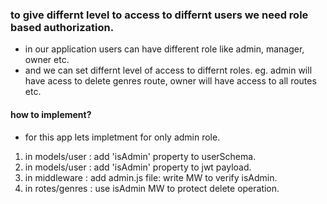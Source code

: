 ### to give differnt level to access to differnt users we need role based authorization.

- in our application users can have different role like admin, manager, owner etc.
- and we can set differnt level of access to differnt roles. eg. admin will have acess to delete genres route, owner will have access to all routes etc.

#### how to implement?

- for this app lets impletment for only admin role.

1. in models/user : add 'isAdmin' property to userSchema.
2. in models/user : add 'isAdmin' property to jwt payload.
3. in middleware : add admin.js file: write MW to verify isAdmin.
4. in rotes/genres : use isAdmin MW to protect delete operation.
